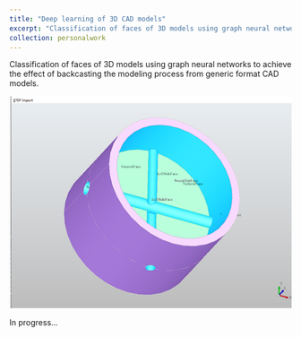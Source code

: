 ```yaml
---
title: "Deep learning of 3D CAD models"
excerpt: "Classification of faces of 3D models using graph neural networks to achieve the effect of backcasting the modeling process from generic format CAD models.<br/><img src='/images/CAD.png'>"
collection: personalwork
---
```


Classification of faces of 3D models using graph neural networks to achieve the effect of backcasting the modeling process from generic format CAD models.

![](/images/CAD.png)

In progress...